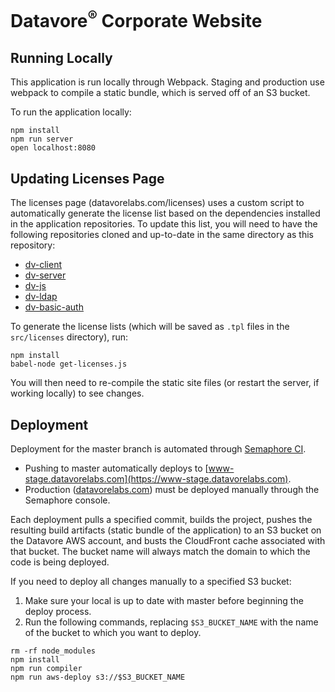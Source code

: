 # Datavore<sup>&reg;</sup> Corporate Website

## Running Locally
This application is run locally through Webpack. Staging and production use webpack to compile a static bundle, which is served off of an S3 bucket.

To run the application locally:

```
npm install
npm run server
open localhost:8080
```

## Updating Licenses Page

The licenses page (datavorelabs.com/licenses) uses a custom script to automatically generate the license list based on the dependencies installed in the application repositories. To update this list, you will need to have the following repositories cloned and up-to-date in the same directory as this repository:

* [dv-client](https://github.com/datavore-labs/dv-client)
* [dv-server](https://github.com/datavore-labs/dv-server)
* [dv-js](https://github.com/datavore-labs/dv-js)
* [dv-ldap](https://github.com/datavore-labs/dv-ldap)
* [dv-basic-auth](https://github.com/datavore-labs/dv-basic-auth)

To generate the license lists (which will be saved as `.tpl` files in the  `src/licenses` directory), run:
```
npm install
babel-node get-licenses.js
```

You will then need to re-compile the static site files (or restart the server, if working locally) to see changes.

## Deployment

Deployment for the master branch is automated through [Semaphore CI](https://semaphoreci.com/datavore). 
* Pushing to master automatically deploys to [www-stage.datavorelabs.com](https://www-stage.datavorelabs.com).
* Production ([datavorelabs.com](https://datavorelabs.com)) must be deployed manually through the Semaphore console.

Each deployment pulls a specified commit, builds the project, pushes the resulting build artifacts (static bundle of the application) to an S3 bucket on the Datavore AWS account, and busts the CloudFront cache associated with that bucket. The bucket name will always match the domain to which the code is being deployed.

If you need to deploy all changes manually to a specified S3 bucket:

1. Make sure your local is up to date with master before beginning the deploy process.
2. Run the following commands, replacing `$S3_BUCKET_NAME` with the name of the bucket to which you want to deploy.

```
rm -rf node_modules
npm install
npm run compiler
npm run aws-deploy s3://$S3_BUCKET_NAME
```